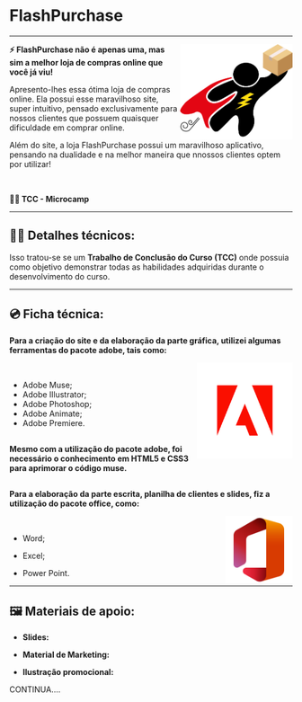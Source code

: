 # <h1>FlashPurchase</h1>

---

<img align="right" width="200px" src="images/logo_flashpurchase.png">

<b>
<p>⚡ FlashPurchase não é apenas uma, mas sim a melhor loja de compras online que você já viu!</p>
</b>

<p>Apresento-lhes essa ótima loja de compras online. Ela possui esse maravilhoso site, super intuitivo, pensado exclusivamente para nossos clientes que possuem quaisquer dificuldade em comprar online.</p>

<p>Além do site, a loja FlashPurchase possui um maravilhoso aplicativo, pensando na dualidade e na melhor maneira que nnossos clientes optem por utilizar! </p>

<br>

<b>👨‍🎓 TCC - Microcamp</b>

---

<h2>👨‍💻 Detalhes técnicos: </h2>


<p>Isso tratou-se se um <b>Trabalho de Conclusão do Curso (TCC)</b> onde possuia como objetivo demonstrar todas as habilidades adquiridas durante o desenvolvimento do curso.</p>

---

<h2>💿 Ficha técnica: </h2>


<b>Para a criação do site e da elaboração da parte gráfica, utilizei algumas ferramentas do pacote adobe, tais como: </b>

<img align="right" width="170px" src="img_readme/adobe-logo.png">

<br>

- Adobe Muse;
- Adobe Illustrator;
- Adobe Photoshop;
- Adobe Animate;
- Adobe Premiere.

##

<b>Mesmo com a utilização do pacote adobe, foi necessário o conhecimento em HTML5 e CSS3 para aprimorar o código muse.</b>

##

<b>Para a elaboração da parte escrita, planilha de clientes e slides, fiz a utilização do pacote office, como: </b>

<img align="right" width="120px" src="img_readme/Office.png">

<br>

- Word;

- Excel;

- Power Point.

---

<h2>🖼 Materiais de apoio: </h2>

<b>

- Slides:

- Material de Marketing:

- Ilustração promocional: 

</b>



















CONTINUA....
